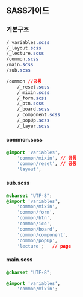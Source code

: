 ## SASS가이드

### 기본구조

```css
/_variables.scss
/_layout.scss
/_lecture.scss
/common.scss
/main.scss
/sub.scss

/common //공통
    /_reset.scss
    /_mixin.scss
    /_form.scss
    /_btn.scss
    /_board.scss
    /_component.scss
    /_popUp.scss
    /_layer.scss	
```



#### common.scss

```css
@import 'variables',
    'common/mixin', // 공통
    'common/reset', // 공통
    'layout';
```



#### sub.scss

```css
@charset "UTF-8";
@import 'variables',
    'common/mixin',
    'common/form',
    'common/btn',
    'common/ico',
    'common/board',
    'common/component',
    'common/popUp',
    'lecture';   // page
```



#### main.scss

```css
@charset "UTF-8";

@import 'variables',
    'common/mixin';
```

